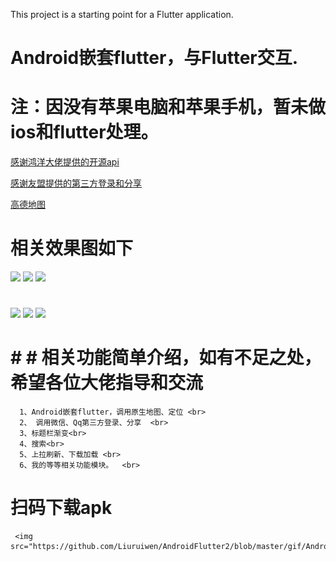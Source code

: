 This project is a starting point for a Flutter application.
# Android嵌套flutter，与Flutter交互.
# 注：因没有苹果电脑和苹果手机，暂未做ios和flutter处理。
<div>
   <p> <a href="https://www.wanandroid.com/blog/show/2">感谢鸿洋大佬提供的开源api</a></p>
    <p> <a href="https://developer.umeng.com">感谢友盟提供的第三方登录和分享</a></p>
     <p> <a href="https://lbs.amap.com/">高德地图</a></p>
<div>

# 相关效果图如下
 <img src="https://github.com/Liuruiwen/AndroidFlutter2/blob/master/gif/gif1.gif" width="240">  <img src="https://github.com/Liuruiwen/AndroidFlutter2/blob/master/gif/gif2.gif" width="240">  <img src="https://github.com/Liuruiwen/AndroidFlutter2/blob/master/gif/gif3.gif" width="240">
 #
  <img src="https://github.com/Liuruiwen/AndroidFlutter2/blob/master/gif/gif4.gif" width="240">  <img src="https://github.com/Liuruiwen/AndroidFlutter2/blob/master/gif/gif5.gif" width="240">  <img src="https://github.com/Liuruiwen/AndroidFlutter2/blob/master/gif/gif6.gif" width="240">
   <br>
 # # # 相关功能简单介绍，如有不足之处，希望各位大佬指导和交流<br>
      1、Android嵌套flutter，调用原生地图、定位 <br>
      2、 调用微信、Qq第三方登录、分享  <br>
      3、标题栏渐变<br>
      4、搜索<br>
      5、上拉刷新、下载加载 <br>
      6、我的等等相关功能模块。  <br>
 # 扫码下载apk<br>
     <img src="https://github.com/Liuruiwen/AndroidFlutter2/blob/master/gif/AndroidFlutterCode.png"> 
 
</div>


